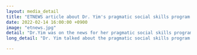 ```yaml
---
layout: media_detail
title: "ETNEWS article about Dr. Yim's pragmatic social skills program."
date: 2022-02-14 16:00:00 +0900
image: "etnews.jpg"
detail: "Dr.Yim was on the news for her pragmatic social skills program." 
long_detail: "Dr. Yim talked about the pragmatic social skills program that she developed with Crewdy."

---
```


